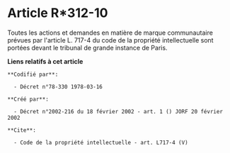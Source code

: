 # Article R*312-10

Toutes les actions et demandes en matière de marque communautaire prévues par l'article L. 717-4 du code de la propriété
intellectuelle sont portées devant le tribunal de grande instance de Paris.

**Liens relatifs à cet article**

	**Codifié par**:

	  - Décret n°78-330 1978-03-16

	**Créé par**:

	  - Décret n°2002-216 du 18 février 2002 - art. 1 () JORF 20 février 2002

	**Cite**:

	  - Code de la propriété intellectuelle - art. L717-4 (V)
